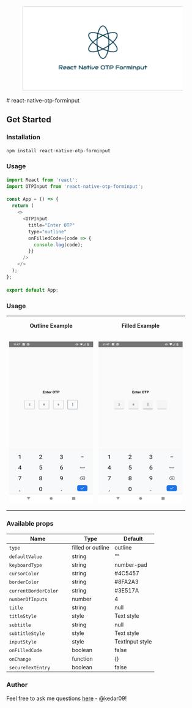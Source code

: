 <p align="center">
  <a href="https://github.com/kedar09/react-native-otp-forminput" target="blank">
    <img src="https://github.com/kedar09/kedar09/blob/dev/assets/logo1.png" width="420" height="220" alt="RNOTP Logo" />
  </a>
</p>
# react-native-otp-forminput

## Get Started 

### Installation 
```js
npm install react-native-otp-forminput
```

### Usage
```js
import React from 'react';
import OTPInput from 'react-native-otp-forminput';

const App = () => {
  return (
    <>
      <OTPInput
        title="Enter OTP"
        type="outline"
        onFilledCode={code => {
          console.log(code);
        }}
      />
    </>
  );
};

export default App;
```

### Usage
<table>
  <tr>
    <td>
      <p align="center">
        <strong>Outline Example</strong>
      </p>
    </td>
    <td>
      <p align="center">
        <strong>Filled Example</strong>
      </p>
    </td>
  </tr>
  <tr>
    <td>
      <p align="center">
        <img src="https://github.com/kedar09/kedar09/blob/dev/assets/Screenshot_otp_outline.png" width="220" height="420"/>
      </p>
    </td>
    <td>
      <p align="center">
        <img src="https://github.com/kedar09/kedar09/blob/dev/assets/Screenshot_otp_filled.png" width="220" height="420"/>
      </p>
     </td>
    </tr>
</table>

### Available props

| Name                      | Type                 | Default         |
|---------------------------|----------------------| ----------------|
| `type            `        | filled or outline    | outline         |
| `defaultValue    `        | string               | ""              |
| `keyboardType    `        | string               | number-pad      |
| `cursorColor          `   | string               | #4C5457         |
| `borderColor`             | string               | #8FA2A3         |
| `currentBorderColor`      | string               | #3E517A         |
| `numberOfInputs     `     | number               | 4               |
| `title`                   | string               | null            |
| `titleStyle     `         | style                | Text style      |
| `subtitle`                | string               | null            |
| `subtitleStyle     `      | style                | Text style      |
| `inputStyle     `         | style                | TextInput style |
| `onFilledCode     `       | boolean              | false           |
| `onChange     `           | function             | {}              |
| `secureTextEntry     `    | boolean              | false           |



### Author
Feel free to ask me questions [here](https://github.com/kedar09/react-native-otp-forminput/issues) - @kedar09!

